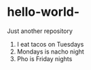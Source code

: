 # hello-world-
Just another repository 
1. I eat tacos on Tuesdays 
2. Mondays is nacho night
3. Pho is Friday nights





